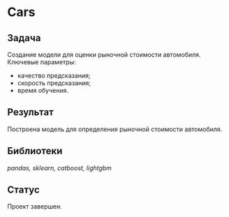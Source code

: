 # Cars

## Задача
Создание модели для оценки рыночной стоимости автомобиля.
Ключевые параметры:
- качество предсказания;
- скорость предсказания;
- время обучения.

## Результат
Построена модель для определения рыночной стоимости автомобиля.

## Библиотеки
*pandas, sklearn, catboost, lightgbm*

## Статус

Проект завершен.
